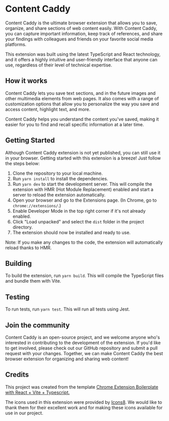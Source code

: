 # Content Caddy

Content Caddy is the ultimate browser extension that allows you to save, organize, and share sections of web content easily. With Content Caddy, you can capture important information, keep track of references, and share your findings with colleagues and friends on your favorite social media platforms.

This extension was built using the latest TypeScript and React technology, and it offers a highly intuitive and user-friendly interface that anyone can use, regardless of their level of technical expertise.

## How it works

Content Caddy lets you save text sections, and in the future images and other multimedia elements from web pages. It also comes with a range of customization options that allow you to personalize the way you save and access content, highlight text, and more.

Content Caddy helps you understand the content you've saved, making it easier for you to find and recall specific information at a later time.

## Getting Started

Although Content Caddy extension is not yet published, you can still use it in your browser. Getting started with this extension is a breeze! Just follow the steps below:

1. Clone the repository to your local machine.
2. Run `yarn install` to install the dependencies.
3. Run `yarn dev` to start the development server. This will compile the extension with HMR (Hot Module Replacement) enabled and start a server to reload the extension automatically.
4. Open your browser and go to the Extensions page. (In Chrome, go to `chrome://extensions/`.)
5. Enable Developer Mode in the top right corner if it's not already enabled.
6. Click "Load unpacked" and select the `dist` folder in the project directory.
7. The extension should now be installed and ready to use.

Note: If you make any changes to the code, the extension will automatically reload thanks to HMR.

## Building

To build the extension, run `yarn build`. This will compile the TypeScript files and bundle them with Vite.

## Testing

To run tests, run `yarn test`. This will run all tests using Jest.

## Join the community

Content Caddy is an open-source project, and we welcome anyone who's interested in contributing to the development of the extension. If you'd like to get involved, please check out our GitHub repository and submit a pull request with your changes. Together, we can make Content Caddy the best browser extension for organizing and sharing web content!

## Credits

This project was created from the template [Chrome Extension Boilerplate with React + Vite + Typescript.](https://github.com/Jonghakseo/chrome-extension-boilerplate-react-vite)

The icons used in this extension were provided by [Icons8](https://icons8.com/). We would like to thank them for their excellent work and for making these icons available for use in our project.
